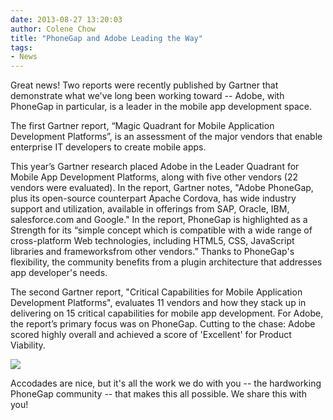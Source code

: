 ```yaml
---
date: 2013-08-27 13:20:03
author: Colene Chow
title: "PhoneGap and Adobe Leading the Way"
tags:
- News
---
```


Great news! Two reports were recently published by Gartner that demonstrate what we've long been working toward -- Adobe, with PhoneGap in particular, is a leader in the mobile app development space.

The first Gartner report, “Magic Quadrant for Mobile Application Development Platforms”, is an assessment of the major vendors that enable enterprise IT developers to create mobile apps.

This year’s Gartner research placed Adobe in the Leader Quadrant for Mobile App Development Platforms, along with five other vendors (22 vendors were evaluated). In the report, Gartner notes, "Adobe PhoneGap, plus its open-source counterpart Apache Cordova, has wide industry support and utilization, available in offerings from SAP, Oracle, IBM, salesforce.com and Google." In the report, PhoneGap is highlighted as a Strength for its “simple concept which is compatible with a wide range of cross-platform Web technologies, including HTML5, CSS, JavaScript libraries and frameworksfrom other vendors.” Thanks to PhoneGap's flexibility, the community benefits from a plugin architecture that addresses app developer's needs.

The second Gartner report, "Critical Capabilities for Mobile Application Development Platforms", evaluates 11 vendors and how they stack up in delivering on 15 critical capabilities for mobile app development. For Adobe, the report’s primary focus was on PhoneGap. Cutting to the chase: Adobe scored highly overall and achieved a score of 'Excellent' for Product Viability.

![](/blog/uploads/2013-08/beer-cheers-toasting.jpg)

Accodades are nice, but it's all the work we do with you -- the hardworking PhoneGap community -- that makes this all possible. We share this with you!
